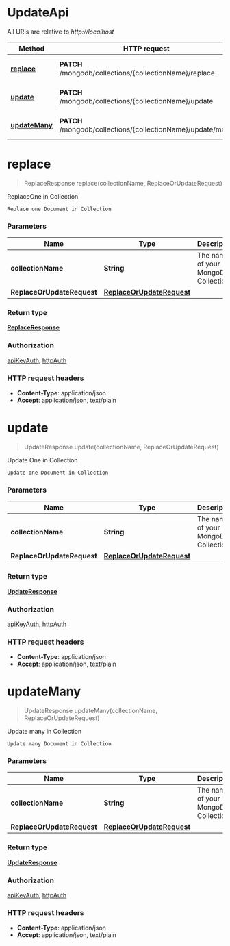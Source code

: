 # UpdateApi

All URIs are relative to *http://localhost*

Method | HTTP request | Description
------------- | ------------- | -------------
[**replace**](UpdateApi.md#replace) | **PATCH** /mongodb/collections/{collectionName}/replace | ReplaceOne in Collection
[**update**](UpdateApi.md#update) | **PATCH** /mongodb/collections/{collectionName}/update | Update One in Collection
[**updateMany**](UpdateApi.md#updateMany) | **PATCH** /mongodb/collections/{collectionName}/update/many | Update many in Collection


<a name="replace"></a>
# **replace**
> ReplaceResponse replace(collectionName, ReplaceOrUpdateRequest)

ReplaceOne in Collection

    Replace one Document in Collection

### Parameters

Name | Type | Description  | Notes
------------- | ------------- | ------------- | -------------
 **collectionName** | **String**| The name of your MongoDb Collection | [default to null]
 **ReplaceOrUpdateRequest** | [**ReplaceOrUpdateRequest**](../Models/ReplaceOrUpdateRequest.md)|  |

### Return type

[**ReplaceResponse**](../Models/ReplaceResponse.md)

### Authorization

[apiKeyAuth](../README.md#apiKeyAuth), [httpAuth](../README.md#httpAuth)

### HTTP request headers

- **Content-Type**: application/json
- **Accept**: application/json, text/plain

<a name="update"></a>
# **update**
> UpdateResponse update(collectionName, ReplaceOrUpdateRequest)

Update One in Collection

    Update one Document in Collection

### Parameters

Name | Type | Description  | Notes
------------- | ------------- | ------------- | -------------
 **collectionName** | **String**| The name of your MongoDb Collection | [default to null]
 **ReplaceOrUpdateRequest** | [**ReplaceOrUpdateRequest**](../Models/ReplaceOrUpdateRequest.md)|  |

### Return type

[**UpdateResponse**](../Models/UpdateResponse.md)

### Authorization

[apiKeyAuth](../README.md#apiKeyAuth), [httpAuth](../README.md#httpAuth)

### HTTP request headers

- **Content-Type**: application/json
- **Accept**: application/json, text/plain

<a name="updateMany"></a>
# **updateMany**
> UpdateResponse updateMany(collectionName, ReplaceOrUpdateRequest)

Update many in Collection

    Update many Document in Collection

### Parameters

Name | Type | Description  | Notes
------------- | ------------- | ------------- | -------------
 **collectionName** | **String**| The name of your MongoDb Collection | [default to null]
 **ReplaceOrUpdateRequest** | [**ReplaceOrUpdateRequest**](../Models/ReplaceOrUpdateRequest.md)|  |

### Return type

[**UpdateResponse**](../Models/UpdateResponse.md)

### Authorization

[apiKeyAuth](../README.md#apiKeyAuth), [httpAuth](../README.md#httpAuth)

### HTTP request headers

- **Content-Type**: application/json
- **Accept**: application/json, text/plain

